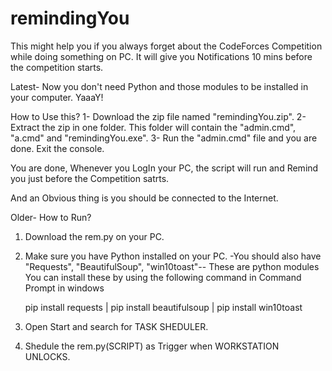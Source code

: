 # remindingYou
This might help you if you always forget about the CodeForces Competition while doing something on PC. 
It will give you Notifications 10 mins before the competition starts.

Latest-
Now you don't need Python and those modules to be installed in your computer. YaaaY!

How to Use this?
1- Download the zip file named "remindingYou.zip".
2- Extract the zip in one folder. This folder will contain the "admin.cmd", "a.cmd" and "remindingYou.exe".
3- Run the "admin.cmd" file and you are done. Exit the console.

You are done, Whenever you LogIn your PC, the script will run and Remind you just before the Competition satrts.

And an Obvious thing is you should be connected to the Internet.


Older-
How to Run?
1. Download the rem.py on your PC.
2. Make sure you have Python installed on your PC. 
  -You should also have "Requests", "BeautifulSoup", "win10toast"-- These are python modules
  You can install these by using the following command in Command Prompt in windows 
    
    pip install requests | pip install beautifulsoup | pip install win10toast
  
3. Open Start and search for TASK SHEDULER.
4. Shedule the rem.py(SCRIPT) as Trigger when WORKSTATION UNLOCKS.

